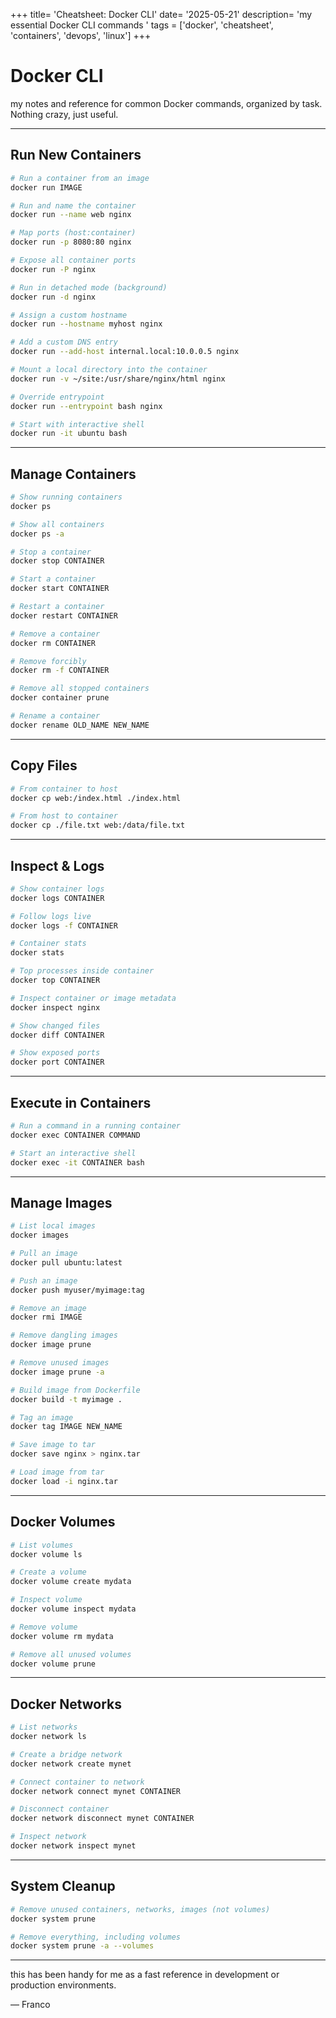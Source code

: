 +++
title= 'Cheatsheet: Docker CLI'
date= '2025-05-21'
description= 'my essential Docker CLI commands '
tags = ['docker', 'cheatsheet', 'containers', 'devops', 'linux']
+++
# Docker CLI 

my notes and reference for common Docker commands, organized by task. Nothing crazy, just useful.
<!--more-->

---

## Run New Containers

```bash
# Run a container from an image
docker run IMAGE

# Run and name the container
docker run --name web nginx

# Map ports (host:container)
docker run -p 8080:80 nginx

# Expose all container ports
docker run -P nginx

# Run in detached mode (background)
docker run -d nginx

# Assign a custom hostname
docker run --hostname myhost nginx

# Add a custom DNS entry
docker run --add-host internal.local:10.0.0.5 nginx

# Mount a local directory into the container
docker run -v ~/site:/usr/share/nginx/html nginx

# Override entrypoint
docker run --entrypoint bash nginx

# Start with interactive shell
docker run -it ubuntu bash
```

---

## Manage Containers

```bash
# Show running containers
docker ps

# Show all containers
docker ps -a

# Stop a container
docker stop CONTAINER

# Start a container
docker start CONTAINER

# Restart a container
docker restart CONTAINER

# Remove a container
docker rm CONTAINER

# Remove forcibly
docker rm -f CONTAINER

# Remove all stopped containers
docker container prune

# Rename a container
docker rename OLD_NAME NEW_NAME
```

---

## Copy Files

```bash
# From container to host
docker cp web:/index.html ./index.html

# From host to container
docker cp ./file.txt web:/data/file.txt
```

---

## Inspect & Logs

```bash
# Show container logs
docker logs CONTAINER

# Follow logs live
docker logs -f CONTAINER

# Container stats
docker stats

# Top processes inside container
docker top CONTAINER

# Inspect container or image metadata
docker inspect nginx

# Show changed files
docker diff CONTAINER

# Show exposed ports
docker port CONTAINER
```

---

## Execute in Containers

```bash
# Run a command in a running container
docker exec CONTAINER COMMAND

# Start an interactive shell
docker exec -it CONTAINER bash
```

---

## Manage Images

```bash
# List local images
docker images

# Pull an image
docker pull ubuntu:latest

# Push an image
docker push myuser/myimage:tag

# Remove an image
docker rmi IMAGE

# Remove dangling images
docker image prune

# Remove unused images
docker image prune -a

# Build image from Dockerfile
docker build -t myimage .

# Tag an image
docker tag IMAGE NEW_NAME

# Save image to tar
docker save nginx > nginx.tar

# Load image from tar
docker load -i nginx.tar
```

---

## Docker Volumes

```bash
# List volumes
docker volume ls

# Create a volume
docker volume create mydata

# Inspect volume
docker volume inspect mydata

# Remove volume
docker volume rm mydata

# Remove all unused volumes
docker volume prune
```

---

## Docker Networks

```bash
# List networks
docker network ls

# Create a bridge network
docker network create mynet

# Connect container to network
docker network connect mynet CONTAINER

# Disconnect container
docker network disconnect mynet CONTAINER

# Inspect network
docker network inspect mynet
```

---

## System Cleanup

```bash
# Remove unused containers, networks, images (not volumes)
docker system prune

# Remove everything, including volumes
docker system prune -a --volumes
```

---

this has been handy for me as a fast reference in development or production environments.

— Franco